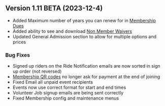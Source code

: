  ## Version 1.11 BETA (2023-12-4)
 - Added Maximum number of years you can renew for in [Membership Dues](/Membership/Configure/dues)
 - Added ability to see and download [Non Member Waivers](/Leaders/nonMemberWaivers)
 - Updated General Admission section to allow for multiple options and prices

 ### Bug Fixes
 - Signed up riders on the Ride Notification emails are now sorted in sign up order (not reversed)
 - [Membership QR codes](/Membership/Configure/qrCodes) no longer ask for payment at the end of joining
 - Fixed Email all unpaid event recipients
 - Events now use correct format for start and end times
 - Volunteer Job signup emails are being sent correctly
 - Fixed Membership config and maintenance menus
